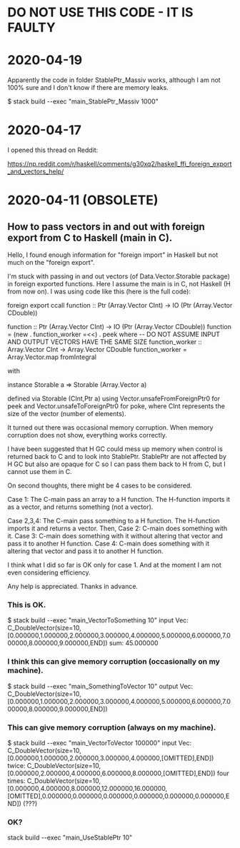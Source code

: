# DO NOT USE THIS CODE - IT IS FAULTY

# 2020-04-19

Apparently the code in folder StablePtr_Massiv works, although I am not 100% sure and I don't know if there are memory leaks.

$ stack build --exec "main_StablePtr_Massiv 1000"



# 2020-04-17

I opened this thread on Reddit:

https://np.reddit.com/r/haskell/comments/g30xq2/haskell_ffi_foreign_export_and_vectors_help/




# 2020-04-11 (OBSOLETE)

## How to pass vectors in and out with foreign export from C to Haskell (main in C).

Hello, I found enough information for "foreign import" in Haskell but not much on the "foreign export". 

I'm stuck with passing in and out vectors (of Data.Vector.Storable package) in foreign exported functions. Here I assume the main is in C, not Haskell (H from now on). I was using code like this (here is the full code):

  foreign export ccall function :: Ptr (Array.Vector CInt) -> IO (Ptr (Array.Vector CDouble))

  function :: Ptr (Array.Vector CInt) -> IO (Ptr (Array.Vector CDouble))
  function = (new . function_worker =<<) . peek
    where -- DO NOT ASSUME INPUT AND OUTPUT VECTORS HAVE THE SAME SIZE
    function_worker :: Array.Vector CInt -> Array.Vector CDouble
    function_worker = Array.Vector.map fromIntegral

with

  instance Storable a => Storable (Array.Vector a) 

defined via Storable (CInt,Ptr a) using Vector.unsafeFromForeignPtr0 for peek and Vector.unsafeToForeignPtr0 for poke, where CInt represents the size of the vector (number of elements).


It turned out there was occasional memory corruption. When memory corruption does not show, everything works correctly.


I have been suggested that H GC could mess up memory when control is returned back to C and to look into StablePtr.
StablePtr are not affected by H GC but also are opaque for C so I can pass them back to H from C, but I cannot use them in C.


On second thoughts, there might be 4 cases to be considered.

Case 1: The C-main pass an array to a H function. The H-function imports it as a vector, and returns something (not a vector).

Case 2,3,4: The C-main pass something to a H function. The H-function imports it and returns a vector. Then,
  Case 2: C-main does something with it.
  Case 3: C-main does something with it without altering that vector and pass it to another H function.
  Case 4: C-main does something with it         altering that vector and pass it to another H function.


I think what I did so far is OK only for case 1. And at the moment I am not even considering efficiency.

Any help is appreciated. Thanks in advance.



### This is OK.

$ stack build --exec "main_VectorToSomething 10"
input Vec:  C_DoubleVector(size=10,[0.000000,1.000000,2.000000,3.000000,4.000000,5.000000,6.000000,7.000000,8.000000,9.000000,END])
sum:        45.000000




### I think this can give memory corruption (occasionally on my machine).

$ stack build --exec "main_SomethingToVector 10"
output Vec: C_DoubleVector(size=10,[0.000000,1.000000,2.000000,3.000000,4.000000,5.000000,6.000000,7.000000,8.000000,9.000000,END])



### This can give memory corruption (always on my machine).

$ stack build --exec "main_VectorToVector 100000"
input Vec:  C_DoubleVector(size=10,[0.000000,1.000000,2.000000,3.000000,4.000000,[OMITTED],END])
twice:      C_DoubleVector(size=10,[0.000000,2.000000,4.000000,6.000000,8.000000,[OMITTED],END])
four times: C_DoubleVector(size=10,[0.000000,4.000000,8.000000,12.000000,16.000000,[OMITTED],0.000000,0.000000,0.000000,0.000000,0.000000,0.000000,END]) (???)


### OK?

stack build --exec "main_UseStablePtr 10"